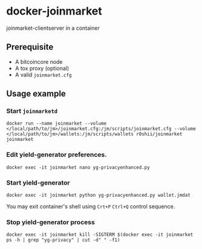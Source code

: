 # docker-joinmarket
joinmarket-clientserver in a container

## Prerequisite

- A bitcoincore node
- A tox proxy (optional)
- A valid `joinmarket.cfg`

## Usage example

### Start `joinmarketd`

```shell
docker run --name joinmarket --volume </local/path/to/jm>/joinmarket.cfg:/jm/scripts/joinmarket.cfg --volume </local/path/to/jm>/wallets:/jm/scripts/wallets r0shii/joinmarket joinmarket
```

### Edit yield-generator preferences.

```shell
docker exec -it joinmarket nano yg-privacyenhanced.py
```

### Start yield-generator

```shell
docker exec -it joinmarket python yg-privacyenhanced.py wallet.jmdat
```
You may exit container's shell using `Crt+P` `Ctrl+Q` control sequence.

### Stop yield-generator process

```shell
docker exec -it joinmarket kill -SIGTERM $(docker exec -it joinmarket ps -h | grep "yg-privacy" | cut -d" " -f1)
```
